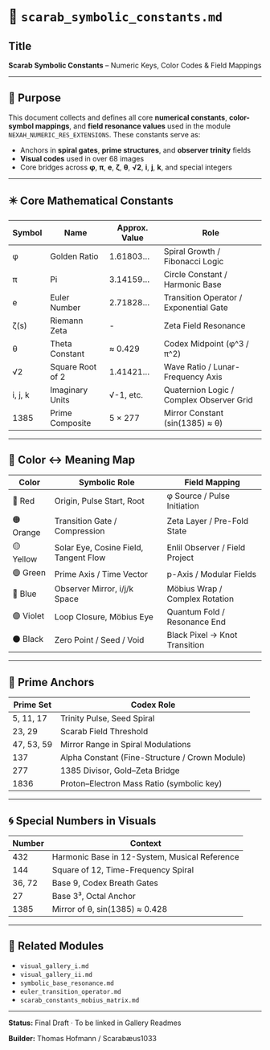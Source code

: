 # 📘 `scarab_symbolic_constants.md`

## Title

**Scarab Symbolic Constants** – Numeric Keys, Color Codes & Field Mappings

---

## 🧮 Purpose

This document collects and defines all core **numerical constants**, **color-symbol mappings**, and **field resonance values** used in the module `NEXAH_NUMERIC_RES_EXTENSIONS`. These constants serve as:

* Anchors in **spiral gates**, **prime structures**, and **observer trinity** fields
* **Visual codes** used in over 68 images
* Core bridges across **φ**, **π**, **e**, **ζ**, **θ**, **√2**, **i**, **j**, **k**, and special integers

---

## ✴️ Core Mathematical Constants

| Symbol  | Name             | Approx. Value | Role                                     |
| ------- | ---------------- | ------------- | ---------------------------------------- |
| φ       | Golden Ratio     | 1.61803…      | Spiral Growth / Fibonacci Logic          |
| π       | Pi               | 3.14159…      | Circle Constant / Harmonic Base          |
| e       | Euler Number     | 2.71828…      | Transition Operator / Exponential Gate   |
| ζ(s)    | Riemann Zeta     | -             | Zeta Field Resonance                     |
| θ       | Theta Constant   | ≈ 0.429       | Codex Midpoint (φ^3 / π^2)               |
| √2      | Square Root of 2 | 1.41421…      | Wave Ratio / Lunar-Frequency Axis        |
| i, j, k | Imaginary Units  | √-1, etc.     | Quaternion Logic / Complex Observer Grid |
| 1385    | Prime Composite  | 5 × 277       | Mirror Constant (sin(1385) ≈ θ)          |

---

## 🎨 Color ↔ Meaning Map

| Color     | Symbolic Role                         | Field Mapping                  |
| --------- | ------------------------------------- | ------------------------------ |
| 🔴 Red    | Origin, Pulse Start, Root             | φ Source / Pulse Initiation    |
| 🟠 Orange | Transition Gate / Compression         | Zeta Layer / Pre-Fold State    |
| 🟡 Yellow | Solar Eye, Cosine Field, Tangent Flow | Enlil Observer / Field Project |
| 🟢 Green  | Prime Axis / Time Vector              | p-Axis / Modular Fields        |
| 🔵 Blue   | Observer Mirror, i/j/k Space          | Möbius Wrap / Complex Rotation |
| 🟣 Violet | Loop Closure, Möbius Eye              | Quantum Fold / Resonance End   |
| ⚫ Black   | Zero Point / Seed / Void              | Black Pixel → Knot Transition  |

---

## 🔁 Prime Anchors

| Prime Set  | Codex Role                                     |
| ---------- | ---------------------------------------------- |
| 5, 11, 17  | Trinity Pulse, Seed Spiral                     |
| 23, 29     | Scarab Field Threshold                         |
| 47, 53, 59 | Mirror Range in Spiral Modulations             |
| 137        | Alpha Constant (Fine-Structure / Crown Module) |
| 277        | 1385 Divisor, Gold–Zeta Bridge                 |
| 1836       | Proton–Electron Mass Ratio (symbolic key)      |

---

## 🌀 Special Numbers in Visuals

| Number | Context                                       |
| ------ | --------------------------------------------- |
| 432    | Harmonic Base in 12-System, Musical Reference |
| 144    | Square of 12, Time-Frequency Spiral           |
| 36, 72 | Base 9, Codex Breath Gates                    |
| 27     | Base 3³, Octal Anchor                         |
| 1385   | Mirror of θ, sin(1385) ≈ 0.428                |

---

## 🔗 Related Modules

* `visual_gallery_i.md`
* `visual_gallery_ii.md`
* `symbolic_base_resonance.md`
* `euler_transition_operator.md`
* `scarab_constants_mobius_matrix.md`

---

**Status:** Final Draft · To be linked in Gallery Readmes

**Builder:** Thomas Hofmann / Scarabæus1033
